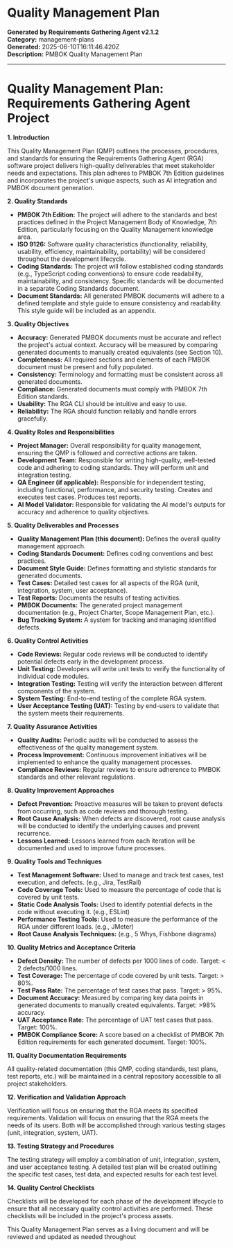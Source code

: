 # Quality Management Plan

**Generated by Requirements Gathering Agent v2.1.2**  
**Category:** management-plans  
**Generated:** 2025-06-10T16:11:46.420Z  
**Description:** PMBOK Quality Management Plan

---

# Quality Management Plan: Requirements Gathering Agent Project

**1. Introduction**

This Quality Management Plan (QMP) outlines the processes, procedures, and standards for ensuring the Requirements Gathering Agent (RGA) software project delivers high-quality deliverables that meet stakeholder needs and expectations.  This plan adheres to PMBOK 7th Edition guidelines and incorporates the project's unique aspects, such as AI integration and PMBOK document generation.

**2. Quality Standards**

* **PMBOK 7th Edition:** The project will adhere to the standards and best practices defined in the Project Management Body of Knowledge, 7th Edition, particularly focusing on the Quality Management knowledge area.
* **ISO 9126:**  Software quality characteristics (functionality, reliability, usability, efficiency, maintainability, portability) will be considered throughout the development lifecycle.
* **Coding Standards:**  The project will follow established coding standards (e.g., TypeScript coding conventions) to ensure code readability, maintainability, and consistency.  Specific standards will be documented in a separate Coding Standards document.
* **Document Standards:**  All generated PMBOK documents will adhere to a defined template and style guide to ensure consistency and readability. This style guide will be included as an appendix.


**3. Quality Objectives**

* **Accuracy:**  Generated PMBOK documents must be accurate and reflect the project's actual context.  Accuracy will be measured by comparing generated documents to manually created equivalents (see Section 10).
* **Completeness:** All required sections and elements of each PMBOK document must be present and fully populated.
* **Consistency:**  Terminology and formatting must be consistent across all generated documents.
* **Compliance:** Generated documents must comply with PMBOK 7th Edition standards.
* **Usability:** The RGA CLI should be intuitive and easy to use.
* **Reliability:** The RGA should function reliably and handle errors gracefully.

**4. Quality Roles and Responsibilities**

* **Project Manager:** Overall responsibility for quality management, ensuring the QMP is followed and corrective actions are taken.
* **Development Team:** Responsible for writing high-quality, well-tested code and adhering to coding standards.  They will perform unit and integration testing.
* **QA Engineer (if applicable):**  Responsible for independent testing, including functional, performance, and security testing.  Creates and executes test cases.  Produces test reports.
* **AI Model Validator:** Responsible for validating the AI model's outputs for accuracy and adherence to quality objectives.

**5. Quality Deliverables and Processes**

* **Quality Management Plan (this document):** Defines the overall quality management approach.
* **Coding Standards Document:** Defines coding conventions and best practices.
* **Document Style Guide:** Defines formatting and stylistic standards for generated documents.
* **Test Cases:**  Detailed test cases for all aspects of the RGA (unit, integration, system, user acceptance).
* **Test Reports:** Documents the results of testing activities.
* **PMBOK Documents:** The generated project management documentation (e.g., Project Charter, Scope Management Plan, etc.).
* **Bug Tracking System:** A system for tracking and managing identified defects.

**6. Quality Control Activities**

* **Code Reviews:**  Regular code reviews will be conducted to identify potential defects early in the development process.
* **Unit Testing:** Developers will write unit tests to verify the functionality of individual code modules.
* **Integration Testing:**  Testing will verify the interaction between different components of the system.
* **System Testing:** End-to-end testing of the complete RGA system.
* **User Acceptance Testing (UAT):**  Testing by end-users to validate that the system meets their requirements.

**7. Quality Assurance Activities**

* **Quality Audits:** Periodic audits will be conducted to assess the effectiveness of the quality management system.
* **Process Improvement:**  Continuous improvement initiatives will be implemented to enhance the quality management processes.
* **Compliance Reviews:** Regular reviews to ensure adherence to PMBOK standards and other relevant regulations.

**8. Quality Improvement Approaches**

* **Defect Prevention:**  Proactive measures will be taken to prevent defects from occurring, such as code reviews and thorough testing.
* **Root Cause Analysis:**  When defects are discovered, root cause analysis will be conducted to identify the underlying causes and prevent recurrence.
* **Lessons Learned:**  Lessons learned from each iteration will be documented and used to improve future processes.

**9. Quality Tools and Techniques**

* **Test Management Software:**  Used to manage and track test cases, test execution, and defects.  (e.g., Jira, TestRail)
* **Code Coverage Tools:**  Used to measure the percentage of code that is covered by unit tests.
* **Static Code Analysis Tools:**  Used to identify potential defects in the code without executing it. (e.g., ESLint)
* **Performance Testing Tools:**  Used to measure the performance of the RGA under different loads. (e.g., JMeter)
* **Root Cause Analysis Techniques:**  (e.g., 5 Whys, Fishbone diagrams)


**10. Quality Metrics and Acceptance Criteria**

* **Defect Density:**  The number of defects per 1000 lines of code.  Target: < 2 defects/1000 lines.
* **Test Coverage:**  The percentage of code covered by unit tests. Target: > 80%.
* **Test Pass Rate:** The percentage of test cases that pass. Target: > 95%.
* **Document Accuracy:** Measured by comparing key data points in generated documents to manually created equivalents.  Target: >98% accuracy.
* **UAT Acceptance Rate:** The percentage of UAT test cases that pass.  Target: 100%.
* **PMBOK Compliance Score:**  A score based on a checklist of PMBOK 7th Edition requirements for each generated document.  Target: 100%.

**11. Quality Documentation Requirements**

All quality-related documentation (this QMP, coding standards, test plans, test reports, etc.) will be maintained in a central repository accessible to all project stakeholders.

**12. Verification and Validation Approach**

Verification will focus on ensuring that the RGA meets its specified requirements.  Validation will focus on ensuring that the RGA meets the needs of its users.  Both will be accomplished through various testing stages (unit, integration, system, UAT).

**13. Testing Strategy and Procedures**

The testing strategy will employ a combination of unit, integration, system, and user acceptance testing.  A detailed test plan will be created outlining the specific test cases, test data, and expected results for each test level.

**14. Quality Control Checklists**

Checklists will be developed for each phase of the development lifecycle to ensure that all necessary quality control activities are performed.  These checklists will be included in the project's process assets.


This Quality Management Plan serves as a living document and will be reviewed and updated as needed throughout